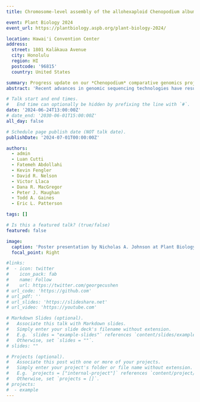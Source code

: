 ```yaml
---
title: Chromosome-level assembly of the allohexaploid Chenopodium album L. genome reveals selection pressures on genes associated with adaptation

event: Plant Biology 2024
event_url: https://plantbiology.aspb.org/plant-biology-2024/

location: Hawai'i Convention Center
address:
  street: 1801 Kalākaua Avenue
  city: Honolulu
  region: HI
  postcode: '96815'
  country: United States

summary: Progress update on our *Chenopodium* comparative genomics project
abstract: 'Recent advances in genomic sequencing technologies have resulted in numerous high-quality genomes for model plant species, however, such data remains scarce for non-model plant species such as agricultural weeds. To rectify this limitation, the International Weed Genomics Consortium (IWGC) was established in 2021 to sequence, assemble, annotate, and publish reference-quality genomes for the most economically important weed species1. Here we present a chromosome-level genome for the cosmopolitan allohexaploid (BCD subgenomes) weed, *Chenopodium album* L., produced by the IWGC. We hypothesize weeds contain genomic patterns associated with their adaptive capabilities which are not found in their non-weed relatives. To investigate, we compared homologous regions, cytochrome P450 content, and selection pressures in terms of the ratio of non-synonymous to synonymous protein-coding nucleotide substitutions (dN/dS) between the IWGC *C. album* genome from the United States, a public *C. album* genome from the United Kingdom, and *C. formosanum* (djulis; BCD subgenomes), a theorized domesticated form of *C. album*. We found selection patterns across genes associated with adaptation in plants. We also provide a pipeline which we hope will make the analysis and visualization of dN/dS values faster and more accessible, especially for non-computational scientists.'

# Talk start and end times.
#   End time can optionally be hidden by prefixing the line with `#`.
date: '2024-06-24T13:00:00Z'
# date_end: '2030-06-01T15:00:00Z'
all_day: false

# Schedule page publish date (NOT talk date).
publishDate: '2024-07-01T00:00:00Z'

authors:
  - admin
  - Luan Cutti
  - Fatemeh Abdollahi
  - Kevin Fengler
  - David R. Nelson
  - Victor Llaca
  - Dana R. MacGregor
  - Peter J. Maughan
  - Todd A. Gaines
  - Eric L. Patterson

tags: []

# Is this a featured talk? (true/false)
featured: false

image:
  caption: 'Poster presentation by Nicholas A. Johnson at Plant Biology 2024'
  focal_point: Right

#links:
#  - icon: twitter
#    icon_pack: fab
#    name: Follow
#    url: https://twitter.com/georgecushen
# url_code: 'https://github.com'
# url_pdf: ''
# url_slides: 'https://slideshare.net'
# url_video: 'https://youtube.com'

# Markdown Slides (optional).
#   Associate this talk with Markdown slides.
#   Simply enter your slide deck's filename without extension.
#   E.g. `slides = "example-slides"` references `content/slides/example-slides.md`.
#   Otherwise, set `slides = ""`.
# slides: ""

# Projects (optional).
#   Associate this post with one or more of your projects.
#   Simply enter your project's folder or file name without extension.
#   E.g. `projects = ["internal-project"]` references `content/project/deep-learning/index.md`.
#   Otherwise, set `projects = []`.
# projects:
#  - example
---
```

